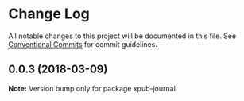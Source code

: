 # Change Log

All notable changes to this project will be documented in this file.
See [Conventional Commits](https://conventionalcommits.org) for commit guidelines.

<a name="0.0.3"></a>

## 0.0.3 (2018-03-09)

**Note:** Version bump only for package xpub-journal
